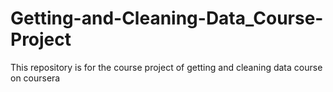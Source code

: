 # Getting-and-Cleaning-Data_Course-Project
This repository is for the course project of getting and cleaning data course on coursera
